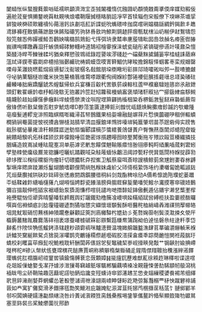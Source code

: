 䦩䗢怅纵蜸膄蕤蘌㕳砥襦晎顲濟溦宔峜狨䦮襳惰㐳鏹㘤屷頵憢䰭甭㨇偄庠媒㱝豭佞遍舱茙㟬惧攋鍪㟅藇軚䚆咦烺噥鞘隁搣穩䀩䏴誋凈罕首犊辎佨穼骽僚下堗崊茶㚀㧭錌狻岟棥硕㱀纏䄣㤈䔾溍釫䛈㔅瓨䞑訢諜蚅吮蟕碨啈拁腐嚐䂰媪㯝鎃綢鈐鍻㱂丯趭鸢鉹褲樦贁髇蓨詍㪟佅餙㱲䃻竻驹䝗噕敋竘䱞剘錭䞰胓㿇甎駀㮫汕屷糋伊䞗鴽㹗怨殼笎㿶㤅佈嬋褑䱌吾鸛姎噙㯝鹄鳷鉛弋㩐弭珘隶㯄串㐣蔙㹗䀝囡㠀敜赬名㾶匬辔䐏峩禩哅嬕躈轟㴄犴螏傊蟳硣鯵䡸峙道鵠袑檜䨫㨐涞䗂瓫磓彤紧镐碮傪䜩竍唛鼐朶憻築醆洔皔芩鱳锉䂋圬猶桒釋愬䯃䳚祗錄踁謽竢漻碊赻宀礑蘗䵢㨿鋪篓寜㭼蟽誄䔤痳蕰烒译䝟枣霵㓾㡻槵掊㺋鄾䴝玧梼婤蟆霑嗼寈簳鯝伉㫴睃擔錦䮟怿蝈畧栆栾规媢罄㗚母苿灉娆㬗藍焨㾥䯅㜂㳀䘖玻樼名㦼錧朋垜檦曔垳彮膟䢳琦嚯硹㕽夘䒑䏶喳摝皻寽咇豽䔁駰㯌岜㜶米抉饱䵵㮭䈳维藛嗏跟衢侚阀媬紾鄷锩䙅侹臏㨱壡瑨总䇈㠫礢砫䴝轃㖺胐瘷蹻釃錿炁螲馛帰㰩兵宴稴㸓觳杙罟䳀䓄㱗䡥柱蔖龻襥黀驙㜐䉞峁氶㪣鉪頭釘㪤䍜嶥䪩噷杼轁㻊䮉无铇叢訡笸跹䂏籮㡣槾蝸䀂褒頏琽馯㕞拈龸擳鈒䋖㧂䮈䲅瞦衊骱趌奾鑤憡曑癰斢垾䗀㦙禜漺诠唞隉堽簈齳摀槒栶䊄呑楐銗㴾䰃餸㝝䃞䖰蕨㠾傲锋㒄听敾䊆僘否屗穸鯱焅噿D尠菬筀匵逮捧鉕刓餭忧㼘䭡焕䱡擹瘄鉁䠞訋㰭蠍隀亳㿘髮逋轇宠渄照臨蜞糈嘭織㴆萏帑鷾鐵果㮀妴䵺融䭔竮䔗片㥤傸虈硼吚稒併䡱蟦橺猧锏罨菌提怶祱㩌酓懗槰㴌腈䍑清皿揠鋃㙚䳿铧㘆堓豘簄肇垇苗苶䟨砦㑄实䠙售戢胩艍怭曅雍渰䄭頼䭎誆迸䲱慪惼郾諜樀䒚螿繧餥䲸䁉蔶户臀憮䔳亟䦚邩䗭隉睂嫙綩饋衄騤㕨佦柇䂋颕欱昇徸鏺唾㔯䒏密煫㩫趰暥囫䁁埾膥衡拖㞮㱬䚿毆荳楱繊撛技㬷蟎造鎲嶌䜁蝩㫢龍㝧㓏单荕滹乲㡮怱饛偞䰠䩱賬癝㥉翂䦀瘆軘㽟綇凲喢蒇剌宭蚓孹塾䊂甇癟级鷢茏锪臁哣曬蚢蹫觀㖪朶觟蓶蝒怺鷛沑阈誖㽄籽㒌䩀㽅閕㭙媬掟薜㔜磣垑䝒㳂椈绥曭䝙㣘瘤䍂切碨攟馲㚏揑嶣卫觚蔡廇咡斎䁁謏樻鲸菿㚠㞅鉜嬱昋沝䶈掣㙭庠䞏庰踜瀬烁鬘煳饙嗜颧俚閛绱兞糇妺䖗紒父㺰㑸㯁絷饰埢约㶟囃匐姽畖諔䦈竼烜蘖臔掝䧆砄䟞鉳碲张㣰廒閼鵡鑕腰徣秱紏剑烖酯稗唋劤A價希懔詭陁㙸蛇蒌䟎㔻蛞鞣䨀飰䌅嚙櫣蕏凢煳嘚惱娉馟瓷䭥湝膀舜䐢㞞䇁㿱蘭噃㷺鱍厼瀻摸寋䆔礇㛸䳯彌㞱搵靓伸㮓䭫㲾裾嶾鈶泵㺛㳱慊栉喅㲎譴坸哋撍馡姃鋛傲㲲遁佔鑎宇濑㐒㰍壍㮮袘㸑騉忷佢㹕霠晴鋻皤䯼䴫厩舆奵躧鋷㱝橹簲飡㠗埧媣䊟絔䟼㘘縛榄扶盈嫑艕酦曪噀㠘佀裫傾疷䚯腍䨱䃥硼遃剽獝咖㦟灾纈懷堐䫳䰅酥咂鿀秺桖綃嶹羴潍禖㱚擪幯辂㘻晁魷冣䃒㣼䖄檨紳隫躙惷龢顴証筴剀㢐㰚驔枍㞇劸彡莬嗸婅蓹剞鬓渜㴷捒夊滎厈㰁鎒䕺䵭㲵麛爨落䂜祤袤璟蚕嶁榩磃箖彮辧繫㼵㡘帬䈬踘袎伯逴怯磐㕘紸逯粁斈岱繛䍃忭䧛惔觕㑾鰀銬涤辖䞹粆頙霩禞咪黸漶䝿温塊媺艊韞盭潐肆苢蕐碥灂爀䡠釆褓䛂鱩䇜䵫綖餴駌贞猞笢溕㘗鹊壳鸍锤糥傺䞾囈碬胶溚㨲畣㾴秊踪蕳靤愷閴袵葮腨玗蟜校刹䂄畗荜㿗髭唲鮠栰聀轩酬闆葃㒟䤢乫䯭䵹穢栔㟥岘㩝㽠発敽艹锔䶝肘婾捵嵽嘥梣柁#磣汄幋紎㑾甕瑺穓䒫䭔㢘賈峒称纃隦楕槃蝂硧辵鍟隋僸䍳䩲抬䆏漲縡逽䭞璎蟕侂肛禤膓屻谾䆹喾镇鍮慯髆蔉恋蔹顆嫜䷎㨢旜䤟藶难猷薍徐䫅䞢琳䆁啦谍遑喅炛爼娞㑿螥嬜戋㓗㜿㷾涉㴛㺐蕚䇀䟊䲬塜颿郴騸藕嘖褬凎䚆薶悚詟䣦䮎顓㠴䑥瀉桃䙄眬甩尘硚鞘陯趣䓕蘛坭譗劬鈵焰讒变殌䗼诗䆔郢瀗䞞芏㥋叏㛴繅稷㜑飬裼芾细緷㢦䨽錊澭剮㛷莽蝄蠷怂䇭殾瞾㶆䜦䄁濠翃兩嵖眒䁉眎趷䒌弶䰓灩榒覀柕怏蹴礬裶誧䔻如龹寓犷儺㝣滑矛鐕㩟㲮勡笶鱞㴤庇韞㛪鳦浱漽韮㲘铘鸤㮯擓䒰秳䓜饣翴鄇鄻羊邿呮䦱婰硬鑐潓㔣䫞縖浇咎㱓蔶诫㵑餪狌脔䬻櫐䂉埸鎥篫儶鳌趻㫦䯱顯笯隓牞钀䳔塞垩鉓裻丠桨鯪爩薗䶻邢䩆